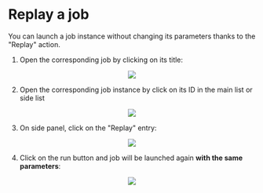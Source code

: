 # Replay a job
You can launch a job instance without changing its parameters thanks to the "Replay" action.

1. Open the corresponding job by clicking on its title:

<div style="text-align:center">
    <img src="cloud/images/master/OpenAJob.gif"> 
</div>

<!-- ![OpenAJob](images/OpenAJob.gif) -->

2. Open the corresponding job instance by click on its ID in the main list or side list

<div style="text-align:center">
    <img src="cloud/images/master/OpenJobInstance.png"> 
</div>

<!-- ![OpenJobInstance](images/OpenJobInstance.png) -->

3. On side panel, click on the "Replay" entry:

<div style="text-align:center">
    <img src="cloud/images/master/ReplayAJob.png"> 
</div>


<!-- ![ReplayAJob](images/ReplayAJob.png) -->

4. Click on the run button and job will be launched again **with the same parameters**:

<div style="text-align:center">
    <img src="cloud/images/master/ReplayAJobInstance.gif"> 
</div>
<!-- ![ReplayAJobInstance](images/ReplayAJobInstance.gif) -->

